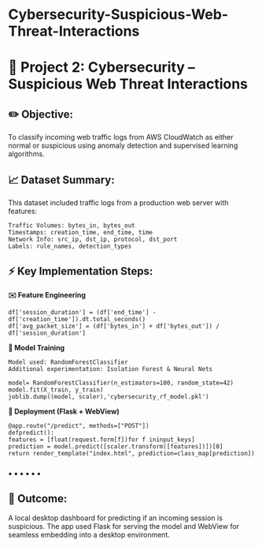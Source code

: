 # Cybersecurity-Suspicious-Web-Threat-Interactions

# 🔹 Project 2: Cybersecurity – Suspicious Web Threat Interactions

## ✏️ Objective:

To classify incoming web traffic logs from AWS CloudWatch as either normal or suspicious using anomaly
detection and supervised learning algorithms.

## 📈 Dataset Summary:

This dataset included traffic logs from a production web server with features:

```
Traffic Volumes: bytes_in, bytes_out
Timestamps: creation_time, end_time, time
Network Info: src_ip, dst_ip, protocol, dst_port
Labels: rule_names, detection_types
```
## ⚡️ Key Implementation Steps:

**✉️ Feature Engineering**

```
df['session_duration'] = (df['end_time'] -
df['creation_time']).dt.total_seconds()
df['avg_packet_size'] = (df['bytes_in'] + df['bytes_out']) /
df['session_duration']
```
**🔧 Model Training**

```
Model used: RandomForestClassifier
Additional experimentation: Isolation Forest & Neural Nets
```
```
model= RandomForestClassifier(n_estimators=100, random_state=42)
model.fit(X_train, y_train)
joblib.dump((model, scaler),'cybersecurity_rf_model.pkl')
```
**📄 Deployment (Flask + WebView)**

```
@app.route("/predict", methods=["POST"])
defpredict():
features = [float(request.form[f])for f ininput_keys]
prediction = model.predict([scaler.transform([features])])[0]
return render_template("index.html", prediction=class_map[prediction])
```
### • • • • • •


## 🚀 Outcome:

A local desktop dashboard for predicting if an incoming session is suspicious. The app used Flask for
serving the model and WebView for seamless embedding into a desktop environment.
